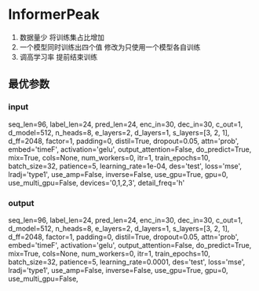 # InformerPeak

1. 数据量少 将训练集占比增加
2. 一个模型同时训练出四个值 修改为只使用一个模型各自训练
3. 调高学习率 提前结束训练

## 最优参数
### input
seq_len=96, label_len=24, pred_len=24, 
enc_in=30, dec_in=30, c_out=1, 
d_model=512, n_heads=8, e_layers=2, 
d_layers=1, s_layers=[3, 2, 1], 
d_ff=2048, factor=1, padding=0, 
distil=True, dropout=0.05, attn='prob', 
embed='timeF', activation='gelu', 
output_attention=False, do_predict=True, 
mix=True, cols=None, num_workers=0, itr=1, 
train_epochs=10, batch_size=32, patience=5, 
learning_rate=1e-04, des='test', loss='mse', 
lradj='type1', use_amp=False, inverse=False, 
use_gpu=True, gpu=0, use_multi_gpu=False, 
devices='0,1,2,3', detail_freq='h'


### output
seq_len=96, label_len=24, pred_len=24, enc_in=30, 
dec_in=30, c_out=1, d_model=512, n_heads=8, e_layers=2, 
d_layers=1, s_layers=[3, 2, 1], d_ff=2048, factor=1, 
padding=0, distil=True, dropout=0.05, attn='prob', 
embed='timeF', activation='gelu', output_attention=False, 
do_predict=True, mix=True, cols=None, num_workers=0, itr=1, 
train_epochs=10, batch_size=32, patience=5, learning_rate=0.0001, 
des='test', loss='mse', lradj='type1', use_amp=False, 
inverse=False, use_gpu=True, gpu=0, use_multi_gpu=False,

